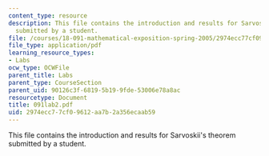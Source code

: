 ```yaml
---
content_type: resource
description: This file contains the introduction and results for Sarvoskii's theorem
  submitted by a student.
file: /courses/18-091-mathematical-exposition-spring-2005/2974ecc77cf09612aa7b2a356ecaab59_091lab2.pdf
file_type: application/pdf
learning_resource_types:
- Labs
ocw_type: OCWFile
parent_title: Labs
parent_type: CourseSection
parent_uid: 90126c3f-6819-5b19-9fde-53006e78a8ac
resourcetype: Document
title: 091lab2.pdf
uid: 2974ecc7-7cf0-9612-aa7b-2a356ecaab59
---
```

This file contains the introduction and results for Sarvoskii's theorem submitted by a student.

